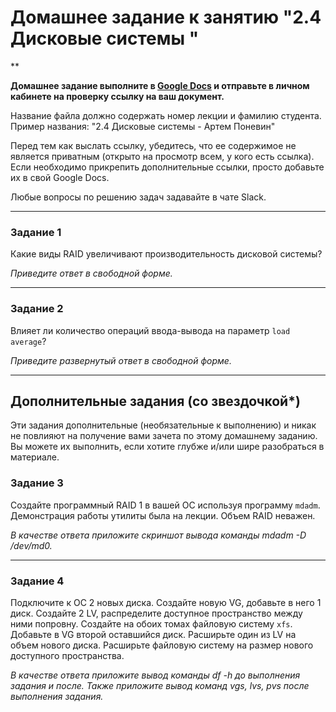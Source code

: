 # Домашнее задание к занятию "2.4 Дисковые системы "

**

**Домашнее задание выполните в [Google Docs](https://docs.google.com/) и отправьте в личном кабинете на проверку ссылку на ваш документ.** 

Название файла должно содержать номер лекции и фамилию студента. Пример названия: "2.4 Дисковые системы - Артем Поневин"

Перед тем как выслать ссылку, убедитесь, что ее содержимое не является приватным (открыто на просмотр всем, у кого есть ссылка). Если необходимо прикрепить дополнительные ссылки, просто добавьте их в свой Google Docs.

Любые вопросы по решению задач задавайте в чате Slack.

---

### Задание 1

Какие виды RAID увеличивают производительность дисковой системы?

*Приведите ответ в свободной форме.*

---

### Задание 2

Влияет ли количество операций ввода-вывода на параметр `load average`? 

*Приведите развернутый ответ в свободной форме.*

---

## Дополнительные задания (со звездочкой*)
Эти задания дополнительные (необязательные к выполнению) и никак не повлияют на получение вами зачета по этому домашнему заданию. Вы можете их выполнить, если хотите глубже и/или шире разобраться в материале.

### Задание 3

Создайте программный RAID 1 в вашей ОС используя программу `mdadm`. Демонстрация работы утилиты была на лекции. Объем RAID неважен.

*В качестве ответа приложите скриншот вывода команды mdadm -D /dev/md0.*

---

### Задание 4

Подключите к ОС 2 новых диска. Создайте новую VG, добавьте в него 1 диск. Cоздайте 2 LV, распределите доступное пространство между ними попровну. Создайте на обоих томах файловую систему `xfs`.
Добавьте в VG второй оставшийся диск. Расширьте один из LV на объем нового диска. Расширьте файловую систему на размер нового доступного пространства.

*В качестве ответа приложите вывод команды df -h до выполнения задания и после. Также приложите вывод команд vgs, lvs, pvs после выполнения задания.* 


